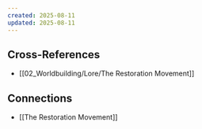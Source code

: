 ```yaml
---
created: 2025-08-11
updated: 2025-08-11
---
```




## Cross-References

- [[02_Worldbuilding/Lore/The Restoration Movement]]


## Connections

- [[The Restoration Movement]]

